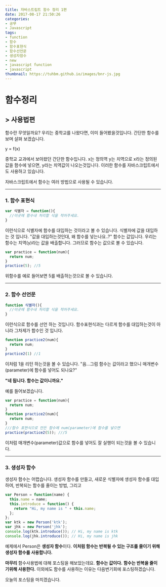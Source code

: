 ```yaml
---
title: 자바스트립트 함수 정리 1편
date: 2017-08-17 21:50:26
categories:  
- 공부
- Javascript
tags:
- function
- 함수
- 함수표현식
- 함수선언문
- 생성자함수
- new
- javascript function
- javascript 
thumbnail: https://tuhbm.github.io/images/bnr-js.jpg
---
```


# 함수정리

## > 사용법편

함수란 무엇일까요?
우리는 중학교를 나왔다면, 이미 들어봤을것입니다.
간단한 함수를 보며 살펴 보겠습니다.

 y = f(x)
<!-- more -->
중학교 교과에서 보아왔던 간단한 함수입니다.
x는 정의역 
y는 치역으로
x라는 정의된 값을 함수에 넣으면, y라는 치역값이 나오는것입니다.
이러한 함수를 자바스크립트에서도 사용하고 있습니다.

자바스크립트에서 함수는 여러 방법으로 사용될 수 있습니다.
****
### 1. 함수 표현식
```javascript
var 식별자 = function(){
  //이곳에 함수내 처리할 식을 적어주세요.
}
```
이런식으로 식별자에 함수를 대입하는 것이라고 볼 수 있습니다.
식별자에 값을 대입하는 것 입니다.
"값을 대입하는것인대, 왜 함수를 넣는나요..?"
함수는 값입니다.
우리는 함수는 치역(y)라는 값을 배출합니다.
그러므로 함수는 값으로 볼 수 있습니다.

```javascript
var practice = function(num){
  return num;
}
practice(5); //5
```
위함수를 예로 들어보면 5를 배출하는것으로 볼 수 있습니다.
*****
### 2. 함수 선언문
```javascript
function 식별자(){
  //이곳에 함수내 처리할 식을 적어주세요.
}
```
이런식으로 함수를 선언 하는 것입니다.
함수표현식과는 다르게 함수를 대입하는것이 아니라 그차제가 함수인 것 입니다.
```javascript
function practice2(num){
  return num;
}
practice2(1) //1
```
이처럼 1을 리턴 하는것을 볼 수 있습니다.
"음…그럼 함수는 값이라고 했으니 매개변수(parameter)에 함수를 넣어도 되나요?"

**"네 됩니다. 함수는 값이니까요."**

예를 들어보겠습니다.
```javascript
var practice = function(num){
  return num;
}
function practice2(num){
  return num;
}
///함수 표현식으로 만든 함수에 num(parameter)에 함수를 넣으면
practice(practice2(5)); ///5
```
이처럼 매개변수(parameter)값으로 함수를 넣어도 잘 실행이 되는것을 볼 수 있습니다.
****
### 3. 생성자 함수
생성자 함수는 어렵습니다.
생성자 함수를 만들고,
새로운 식별자에 생성자 함수를 대입하여,
반복되는 함수를 줄이는 방법, 그리고 
```javascript
var Person = function(name) {
  this.name = name;
  this.introduce = function() {
    return "Hi, my name is " + this.name;
  };
};
var ktk = new Person('ktk');
var jhk = new Person('jhk');
console.log(ktk.introduce()); // Hi, my name is ktk
console.log(jhk.introduce()); // Hi, my name is jhk
```
예제에서 Person은 **생성자 함수**이다. 
**이처럼 함수는 반복될 수 있는 구조를 줄이기 위해 생성자 함수를 사용합니다.**



**마무리**
함수사용법에 대해 포스팅을 해보았는데요.
**함수는 값이다.**
**함수는 반복을 줄이기위해 사용한다.**
이외에도 함수를 사용하는 이유는 다음번기회에 포스팅하겠습니다.

오늘의 포스팅을 마치겠습니다.